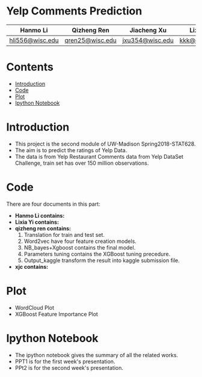 # Yelp Comments Prediction

Hanmo Li| Qizheng Ren| Jiacheng Xu|Lixia Yi
--------|------------|------------|---------
hli556@wisc.edu|qren25@wisc.edu|jxu354@wisc.edu|kkk@wisc.edu


# Contents
* [Introduction](#Introduction)
* [Code](#Code)
* [Plot](#Plot)
* [Ipython Notebook](#I)


# <a id='Introduction'></a>Introduction
* This project is the second module of UW-Madison Spring2018-STAT628.
* The aim is to predict the ratings of Yelp Data.
* The data is from Yelp Restaurant Comments data from Yelp DataSet Challenge, train set has over 150 million observations.
# <a id='Code'></a>Code
There are four documents in this part:
* **Hanmo Li contains:**
* **Lixia Yi contains:**
* **qizheng ren contains:**
    1. Translation for train and test set.
    2. Word2vec have four feature creation models.
    3. NB_bayes+Xgboost contains the final model.
    5. Parameters tuning contains the XGBoost tuning precedure.
    4. Output_kaggle transform the result into kaggle submission file.
* **xjc contains:**
# <a id='Plot'></a>Plot
* WordCloud Plot
* XGBoost Feature Importance Plot
# <a id='I'></a>Ipython Notebook
* The ipython notebook gives the summary of all the related works.
* PPT1 is for the first week's presentation.
* PPt2 is for the second week's presentation.

